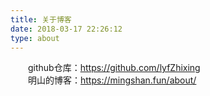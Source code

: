 ```yaml
---
title: 关于博客
date: 2018-03-17 22:26:12
type: about
---
```



&emsp;&emsp;github仓库：<https://github.com/lyfZhixing>   
&emsp;&emsp;明山的博客：<https://mingshan.fun/about/>
